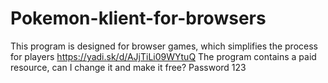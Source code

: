 # Pokemon-klient-for-browsers
This program is designed for browser games, which simplifies the process for players
https://yadi.sk/d/AJjTiLi09WYtuQ
The program contains a paid resource, can I change it and make it free?
Password 123
